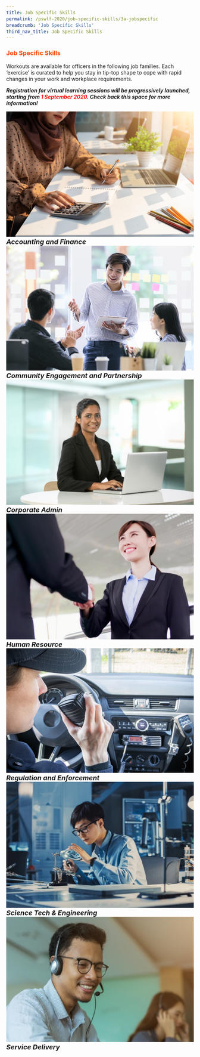 ```yaml
---
title: Job Specific Skills
permalink: /pswlf-2020/job-specific-skills/3a-jobspecific
breadcrumb: 'Job Specific Skills'
third_nav_title: Job Specific Skills
---
```

### <font color="orangered"><b>Job Specific Skills</b></font>
Workouts are available for officers in the following job families. Each ‘exercise’ is curated to help you stay in tip-top shape to cope with rapid changes in your work and workplace requirements.<br>

<b><i>Registration for virtual learning sessions will be progressively launched, starting from <font color="red">1 September 2020</font>. Check back this space for more information!</i></b><br>

<div class="row">
    <div class="col is-3">
	     <figure style="margin:0;">		     
	    <a href="/pswlf-2020/job-specific-skills/3b-accounting/"><img src="/images/accounting.jpg"></a>
		 <font size="4"><b><i>Accounting and Finance</i></b></font>     
		</figure>
    </div>
    <div class="col is-3">
	    <figure style="margin:0;">
	    <a href="/pswlf-2020/job-specific-skills/3c-community/"><img src="images/communityengagement.jpg"></a>
		<font size="4"><b><i>Community Engagement and Partnership</i></b></font>
		</figure>
    </div>
    <div class="col is-3">
	    <figure style="margin:0;">
	<a href="/pswlf-2020/job-specific-skills/3d-admin/"><img src="/images/admin1.jpg"></a>
		<font size="4"><b><i>Corporate Admin</i></b></font>
		</figure>
    </div>
    <div class="col is-3">
	    <figure style="margin:0;">
	    <a href="/pswlf-2020/job-specific-skills/3e-hr/"><img src="/images/humanresource.jpg"></a>
		  <font size="4"><b><i>Human Resource</i></b></font>
		</figure>
    </div>
</div>
<div class="row">
    <div class="col is-1">
	</div>
    <div class="col is-3">
	     <figure style="margin:0;">
	    <a href="/pswlf-2020/job-specific-skills/3f-regulation/"><img src="/images/regulation.jpg"></a>
		  <font size="4"><b><i>Regulation and Enforcement</i></b></font>
		</figure>
    </div>
    <div class="col is-3">
	    <figure style="margin:0;">
	    <a href="#s/pswlf-2020/job-specific-skills/3g-science/"><img src="/images/science1.jpg"></a>
		  <font size="4"><b><i>Science Tech & Engineering</i></b></font>
		</figure>
    </div>
    <div class="col is-3">
	    <figure style="margin:0;">
	    <a href="/pswlf-2020/job-specific-skills/3h-service/"><img src="/images/service2.jpg"></a>
		 <font size="4"><b><i>Service Delivery</i></b></font>
		</figure>
	</div>
    <div class="col is-2">
	</div>
</div>
